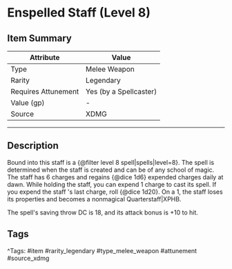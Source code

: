 # Enspelled Staff (Level 8)

## Item Summary

| Attribute            | Value                        |
|----------------------|------------------------------|
| Type                 | Melee Weapon |
| Rarity               | Legendary             |
| Requires Attunement  | Yes (by a Spellcaster)                |
| Value (gp)           | -    |
| Source               | XDMG |

---

## Description

Bound into this staff is a {@filter level 8 spell|spells|level=8}. The spell is determined when the staff is created and can be of any school of magic. The staff has 6 charges and regains {@dice 1d6} expended charges daily at dawn. While holding the staff, you can expend 1 charge to cast its spell. If you expend the staff 's last charge, roll {@dice 1d20}. On a 1, the staff loses its properties and becomes a nonmagical Quarterstaff|XPHB.

The spell's saving throw DC is 18, and its attack bonus is +10 to hit.

## Tags

^Tags: #item #rarity_legendary #type_melee_weapon #attunement #source_xdmg